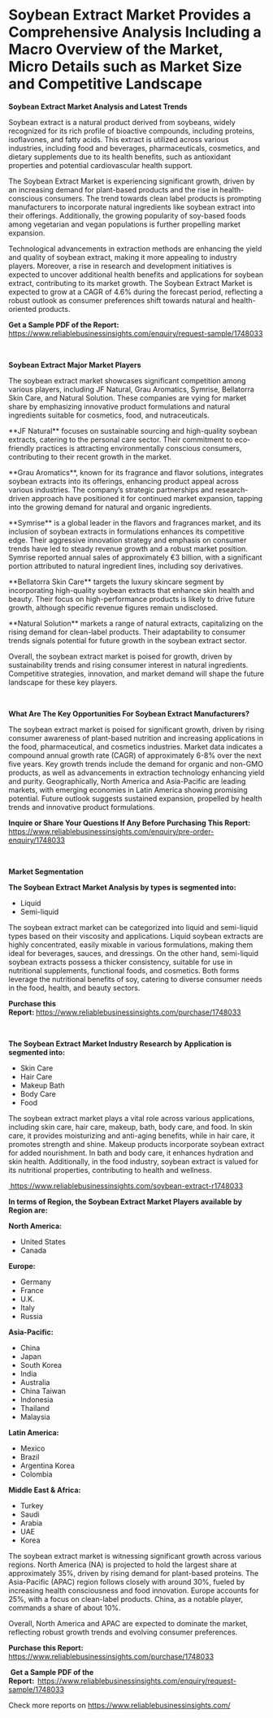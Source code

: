 <p><h1>Soybean Extract Market Provides a Comprehensive Analysis Including a Macro Overview of the Market, Micro Details such as Market Size and Competitive Landscape</h1></p><p><strong>Soybean Extract Market Analysis and Latest Trends</strong></p>
<p><p>Soybean extract is a natural product derived from soybeans, widely recognized for its rich profile of bioactive compounds, including proteins, isoflavones, and fatty acids. This extract is utilized across various industries, including food and beverages, pharmaceuticals, cosmetics, and dietary supplements due to its health benefits, such as antioxidant properties and potential cardiovascular health support. </p><p>The Soybean Extract Market is experiencing significant growth, driven by an increasing demand for plant-based products and the rise in health-conscious consumers. The trend towards clean label products is prompting manufacturers to incorporate natural ingredients like soybean extract into their offerings. Additionally, the growing popularity of soy-based foods among vegetarian and vegan populations is further propelling market expansion. </p><p>Technological advancements in extraction methods are enhancing the yield and quality of soybean extract, making it more appealing to industry players. Moreover, a rise in research and development initiatives is expected to uncover additional health benefits and applications for soybean extract, contributing to its market growth. The Soybean Extract Market is expected to grow at a CAGR of 4.6% during the forecast period, reflecting a robust outlook as consumer preferences shift towards natural and health-oriented products.</p></p>
<p><strong>Get a Sample PDF of the Report:&nbsp;</strong> <a href="https://www.reliablebusinessinsights.com/enquiry/request-sample/1748033?utm_campaign=3053&utm_medium=2&utm_source=Github&utm_content=ia&utm_term=01042025&utm_id=soybean-extract">https://www.reliablebusinessinsights.com/enquiry/request-sample/1748033</a></p>
<p>&nbsp;</p>
<p><strong>Soybean Extract Major Market Players</strong></p>
<p><p>The soybean extract market showcases significant competition among various players, including JF Natural, Grau Aromatics, Symrise, Bellatorra Skin Care, and Natural Solution. These companies are vying for market share by emphasizing innovative product formulations and natural ingredients suitable for cosmetics, food, and nutraceuticals.</p><p>**JF Natural** focuses on sustainable sourcing and high-quality soybean extracts, catering to the personal care sector. Their commitment to eco-friendly practices is attracting environmentally conscious consumers, contributing to their recent growth in the market.</p><p>**Grau Aromatics**, known for its fragrance and flavor solutions, integrates soybean extracts into its offerings, enhancing product appeal across various industries. The company’s strategic partnerships and research-driven approach have positioned it for continued market expansion, tapping into the growing demand for natural and organic ingredients.</p><p>**Symrise** is a global leader in the flavors and fragrances market, and its inclusion of soybean extracts in formulations enhances its competitive edge. Their aggressive innovation strategy and emphasis on consumer trends have led to steady revenue growth and a robust market position. Symrise reported annual sales of approximately €3 billion, with a significant portion attributed to natural ingredient lines, including soy derivatives.</p><p>**Bellatorra Skin Care** targets the luxury skincare segment by incorporating high-quality soybean extracts that enhance skin health and beauty. Their focus on high-performance products is likely to drive future growth, although specific revenue figures remain undisclosed.</p><p>**Natural Solution** markets a range of natural extracts, capitalizing on the rising demand for clean-label products. Their adaptability to consumer trends signals potential for future growth in the soybean extract sector.</p><p>Overall, the soybean extract market is poised for growth, driven by sustainability trends and rising consumer interest in natural ingredients. Competitive strategies, innovation, and market demand will shape the future landscape for these key players.</p></p>
<p>&nbsp;</p>
<p><strong>What Are The Key Opportunities For Soybean Extract Manufacturers?</strong></p>
<p><p>The soybean extract market is poised for significant growth, driven by rising consumer awareness of plant-based nutrition and increasing applications in the food, pharmaceutical, and cosmetics industries. Market data indicates a compound annual growth rate (CAGR) of approximately 6-8% over the next five years. Key growth trends include the demand for organic and non-GMO products, as well as advancements in extraction technology enhancing yield and purity. Geographically, North America and Asia-Pacific are leading markets, with emerging economies in Latin America showing promising potential. Future outlook suggests sustained expansion, propelled by health trends and innovative product formulations.</p></p>
<p><strong>Inquire or Share Your Questions If Any Before Purchasing This Report:</strong> <a href="https://www.reliablebusinessinsights.com/enquiry/pre-order-enquiry/1748033?utm_campaign=3053&utm_medium=2&utm_source=Github&utm_content=ia&utm_term=01042025&utm_id=soybean-extract">https://www.reliablebusinessinsights.com/enquiry/pre-order-enquiry/1748033</a></p>
<p>&nbsp;</p>
<p><strong>Market Segmentation</strong></p>
<p><strong>The Soybean Extract Market Analysis by types is segmented into:</strong></p>
<p><ul><li>Liquid</li><li>Semi-liquid</li></ul></p>
<p><p>The soybean extract market can be categorized into liquid and semi-liquid types based on their viscosity and applications. Liquid soybean extracts are highly concentrated, easily mixable in various formulations, making them ideal for beverages, sauces, and dressings. On the other hand, semi-liquid soybean extracts possess a thicker consistency, suitable for use in nutritional supplements, functional foods, and cosmetics. Both forms leverage the nutritional benefits of soy, catering to diverse consumer needs in the food, health, and beauty sectors.</p></p>
<p><strong>Purchase this Report:&nbsp;</strong><a href="https://www.reliablebusinessinsights.com/purchase/1748033?utm_campaign=3053&utm_medium=2&utm_source=Github&utm_content=ia&utm_term=01042025&utm_id=soybean-extract">https://www.reliablebusinessinsights.com/purchase/1748033</a></p>
<p>&nbsp;</p>
<p><strong>The Soybean Extract Market Industry Research by Application is segmented into:</strong></p>
<p><ul><li>Skin Care</li><li>Hair Care</li><li>Makeup Bath</li><li>Body Care</li><li>Food</li></ul></p>
<p><p>The soybean extract market plays a vital role across various applications, including skin care, hair care, makeup, bath, body care, and food. In skin care, it provides moisturizing and anti-aging benefits, while in hair care, it promotes strength and shine. Makeup products incorporate soybean extract for added nourishment. In bath and body care, it enhances hydration and skin health. Additionally, in the food industry, soybean extract is valued for its nutritional properties, contributing to health and wellness.</p></p>
<p><a href="https://www.reliablebusinessinsights.com/soybean-extract-r1748033?utm_campaign=3053&utm_medium=2&utm_source=Github&utm_content=ia&utm_term=01042025&utm_id=soybean-extract">&nbsp;https://www.reliablebusinessinsights.com/soybean-extract-r1748033</a></p>
<p><strong>In terms of Region, the Soybean Extract Market Players available by Region are:</strong></p>
<p>
    <p> <strong> North America: </strong>
        <ul>
            <li>United States</li>
            <li>Canada</li>
        </ul>
        </p> 
    <p> <strong> Europe: </strong>
        <ul>
            <li>Germany</li>
            <li>France</li>
            <li>U.K.</li>
            <li>Italy</li>
            <li>Russia</li>
        </ul>
        </p> 
    <p> <strong> Asia-Pacific: </strong>
        <ul>
            <li>China</li>
            <li>Japan</li>
            <li>South Korea</li>
            <li>India</li>
            <li>Australia</li>
            <li>China Taiwan</li>
            <li>Indonesia</li>
            <li>Thailand</li>
            <li>Malaysia</li>
        </ul>
        </p> 
    <p> <strong> Latin America: </strong>
        <ul>
            <li>Mexico</li>
            <li>Brazil</li>
            <li>Argentina Korea</li>
            <li>Colombia</li>
        </ul>
        </p> 
    <p> <strong> Middle East & Africa: </strong>
        <ul>
            <li>Turkey</li>
            <li>Saudi</li>
            <li>Arabia</li>
            <li>UAE</li>
            <li>Korea</li>
        </ul>
    </p>
    </p>
<p><p>The soybean extract market is witnessing significant growth across various regions. North America (NA) is projected to hold the largest share at approximately 35%, driven by rising demand for plant-based proteins. The Asia-Pacific (APAC) region follows closely with around 30%, fueled by increasing health consciousness and food innovation. Europe accounts for 25%, with a focus on clean-label products. China, as a notable player, commands a share of about 10%. </p><p>Overall, North America and APAC are expected to dominate the market, reflecting robust growth trends and evolving consumer preferences.</p></p>
<p><strong>Purchase this Report: </strong><a href="https://www.reliablebusinessinsights.com/purchase/1748033?utm_campaign=3053&utm_medium=2&utm_source=Github&utm_content=ia&utm_term=01042025&utm_id=soybean-extract">https://www.reliablebusinessinsights.com/purchase/1748033</a></p>
<p>&nbsp;<strong>Get a Sample PDF of the Report:&nbsp;&nbsp;</strong><a href="https://www.reliablebusinessinsights.com/enquiry/request-sample/1748033?utm_campaign=3053&utm_medium=2&utm_source=Github&utm_content=ia&utm_term=01042025&utm_id=soybean-extract">https://www.reliablebusinessinsights.com/enquiry/request-sample/1748033</a></p>
<p><strong></strong></p>
<p>Check more reports on <a href="https://www.reliablebusinessinsights.com/?utm_campaign=3053&utm_medium=2&utm_source=Github&utm_content=ia&utm_term=01042025&utm_id=soybean-extract">https://www.reliablebusinessinsights.com/</a></p>